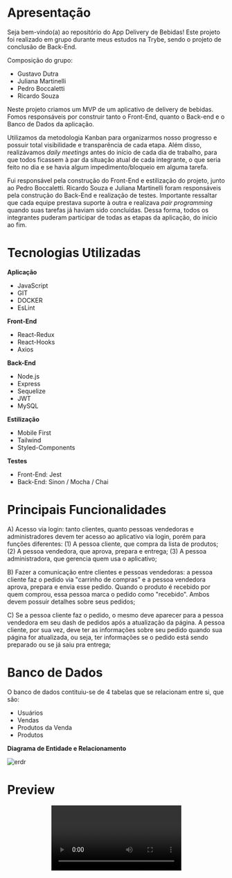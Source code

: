 # Apresentação

Seja bem-vindo(a) ao repositório do App Delivery de Bebidas! Este projeto foi realizado em grupo durante meus estudos na Trybe, sendo o projeto de conclusão de Back-End.

Composição do grupo:
- Gustavo Dutra
- Juliana Martinelli
- Pedro Boccaletti
- Ricardo Souza

Neste projeto criamos um MVP de um aplicativo de delivery de bebidas. Fomos responsáveis por construir tanto o Front-End, quanto o Back-end e o Banco de Dados da aplicação.

Utilizamos da metodologia Kanban para organizarmos nosso progresso e possuir total visibilidade e transparência de cada etapa. Além disso, realizávamos *daily meetings* antes do início de cada dia de trabalho, para que todos ficassem à par da situação atual de cada integrante, o que seria feito no dia e se havia algum impedimento/bloqueio em alguma tarefa.

Fui responsável pela construção do Front-End e estilização do projeto, junto ao Pedro Boccaletti.
Ricardo Souza e Juliana Martinelli foram responsáveis pela construção do Back-End e realização de testes.
Importante ressaltar que cada equipe prestava suporte à outra e realizava *pair programming* quando suas tarefas já haviam sido concluídas. Dessa forma, todos os integrantes puderam participar de todas as etapas da aplicação, do início ao fim.

# Tecnologias Utilizadas

**Aplicação**
- JavaScript
- GIT
- DOCKER
- EsLint

**Front-End**
- React-Redux
- React-Hooks
- Axios

**Back-End**
- Node.js
- Express
- Sequelize
- JWT
- MySQL

**Estilização**
- Mobile First
- Tailwind
- Styled-Components

**Testes**
- Front-End: Jest
- Back-End: Sinon / Mocha / Chai

# Principais Funcionalidades
A) Acesso via login: tanto clientes, quanto pessoas vendedoras e administradores devem ter acesso ao aplicativo via login, porém para funções diferentes: (1) A pessoa cliente, que compra da lista de produtos; (2) A pessoa vendedora, que aprova, prepara e entrega; (3) A pessoa administradora, que gerencia quem usa o aplicativo;

B) Fazer a comunicação entre clientes e pessoas vendedoras: a pessoa cliente faz o pedido via "carrinho de compras" e a pessoa vendedora aprova, prepara e envia esse pedido. Quando o produto é recebido por quem comprou, essa pessoa marca o pedido como "recebido". Ambos devem possuir detalhes sobre seus pedidos;

C) Se a pessoa cliente faz o pedido, o mesmo deve aparecer para a pessoa vendedora em seu dash de pedidos após a atualização da página. A pessoa cliente, por sua vez, deve ter as informações sobre seu pedido quando sua página for atualizada, ou seja, ter informações se o pedido está sendo preparado ou se já saiu pra entrega;

# Banco de Dados

O banco de dados contituiu-se de 4 tabelas que se relacionam entre si, que são:
- Usuários
- Vendas
- Produtos da Venda
- Produtos

**Diagrama de Entidade e Relacionamento**

![erdr](https://github.com/Gustavo-trybedev/App-Delivery/assets/103958434/d9921d12-122f-4434-a342-dd34e029c916)

# Preview

<div align="center">
  <video src="https://github.com/Gustavo-trybedev/App-Delivery/assets/103958434/dff166ba-cb24-4d95-af89-a833bb39f737" />
</div>

<!-- Olá, Tryber!
Esse é apenas um arquivo inicial para o README do seu projeto.
É essencial que você preencha esse documento por conta própria, ok?
Não deixe de usar nossas dicas de escrita de README de projetos, e deixe sua criatividade brilhar!
:warning: IMPORTANTE: você precisa deixar nítido:
- quais arquivos/pastas foram desenvolvidos por você; 
- quais arquivos/pastas foram desenvolvidos por outra pessoa estudante;
- quais arquivos/pastas foram desenvolvidos pela Trybe.
-->

